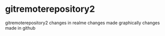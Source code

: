# gitremoterepository2
gitremoterepository2
changes in realme
changes made graphically
changes made in github
